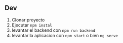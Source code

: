 ## Dev
1. Clonar proyecto
2. Ejecutar ```npm instal```
3. levantar el backend con ```npm run backend```
3. levantar la aplicacion con ```npm start``` o bien ```ng serve```
